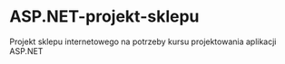 # ASP.NET-projekt-sklepu
Projekt sklepu internetowego na potrzeby kursu projektowania aplikacji ASP.NET
